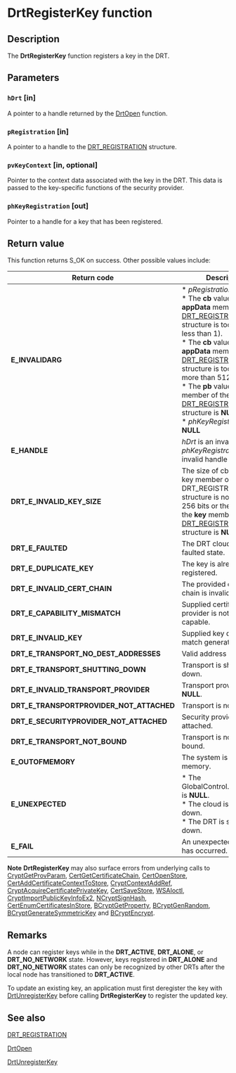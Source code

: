 # DrtRegisterKey function

## Description

The **DrtRegisterKey** function registers a key in the DRT.

## Parameters

### `hDrt` [in]

A pointer to a handle returned by the [DrtOpen](https://learn.microsoft.com/windows/desktop/api/drt/nf-drt-drtopen) function.

### `pRegistration` [in]

A pointer to a handle to the [DRT_REGISTRATION](https://learn.microsoft.com/windows/desktop/api/drt/ns-drt-drt_registration) structure.

### `pvKeyContext` [in, optional]

Pointer to the context data associated with the key in the DRT. This data is passed to the key-specific functions of the security provider.

### `phKeyRegistration` [out]

Pointer to a handle for a key that has been registered.

## Return value

This function returns S_OK on success. Other possible values include:

| Return code | Description |
| --- | --- |
| **E_INVALIDARG** | * *pRegistration* is **NULL**<br>* The **cb** value of the **appData** member of the [DRT_REGISTRATION](https://learn.microsoft.com/windows/desktop/api/drt/ns-drt-drt_registration) structure is too large (ie. less than 1).<br>* The **cb** value of the **appData** member of the [DRT_REGISTRATION](https://learn.microsoft.com/windows/desktop/api/drt/ns-drt-drt_registration) structure is too large (ie. more than 5120).<br>* The **pb** value of the **key** member of the [DRT_REGISTRATION](https://learn.microsoft.com/windows/desktop/api/drt/ns-drt-drt_registration) structure is **NULL**.<br>* *phKeyRegistration* is **NULL** |
| **E_HANDLE** | *hDrt* is an invalid handle or *phKeyRegistration* is an invalid handle |
| **DRT_E_INVALID_KEY_SIZE** | The size of cb value of the key member of the DRT_REGISTRATION structure is not equal to 256 bits or the **pb** value of the **key** member of the [DRT_REGISTRATION](https://learn.microsoft.com/windows/desktop/api/drt/ns-drt-drt_registration) structure is **NULL**.. |
| **DRT_E_FAULTED** | The DRT cloud is in the faulted state. |
| **DRT_E_DUPLICATE_KEY** | The key is already registered. |
| **DRT_E_INVALID_CERT_CHAIN** | The provided certification chain is invalid. |
| **DRT_E_CAPABILITY_MISMATCH** | Supplied certificate provider is not AES capable. |
| **DRT_E_INVALID_KEY** | Supplied key does not match generated key. |
| **DRT_E_TRANSPORT_NO_DEST_ADDRESSES** | Valid address not found. |
| **DRT_E_TRANSPORT_SHUTTING_DOWN** | Transport is shutting down. |
| **DRT_E_INVALID_TRANSPORT_PROVIDER** | Transport provider is **NULL**. |
| **DRT_E_TRANSPORTPROVIDER_NOT_ATTACHED** | Transport is not attached. |
| **DRT_E_SECURITYPROVIDER_NOT_ATTACHED** | Security provider is not attached. |
| **DRT_E_TRANSPORT_NOT_BOUND** | Transport is not currently bound. |
| **E_OUTOFMEMORY** | The system is out of memory. |
| **E_UNEXPECTED** | * The GlobalControl.HandleTable is **NULL**.<br>* The cloud is shutting down.<br>* The DRT is shutting down. |
| **E_FAIL** | An unexpected fatal error has occurred. |

**Note** **DrtRegisterKey** may also surface errors from underlying calls to [CryptGetProvParam](https://learn.microsoft.com/windows/desktop/api/wincrypt/nf-wincrypt-cryptgetprovparam), [CertGetCertificateChain](https://learn.microsoft.com/windows/desktop/api/wincrypt/nf-wincrypt-certgetcertificatechain), [CertOpenStore](https://learn.microsoft.com/windows/desktop/api/wincrypt/nf-wincrypt-certopenstore), [CertAddCertificateContextToStore](https://learn.microsoft.com/windows/desktop/api/wincrypt/nf-wincrypt-certaddcertificatecontexttostore), [CryptContextAddRef](https://learn.microsoft.com/windows/desktop/api/wincrypt/nf-wincrypt-cryptcontextaddref), [CryptAcquireCertificatePrivateKey](https://learn.microsoft.com/windows/desktop/api/wincrypt/nf-wincrypt-cryptacquirecertificateprivatekey), [CertSaveStore](https://learn.microsoft.com/windows/desktop/api/wincrypt/nf-wincrypt-certsavestore), [WSAIoctl](https://learn.microsoft.com/windows/desktop/api/winsock2/nf-winsock2-wsaioctl), [CryptImportPublicKeyInfoEx2](https://learn.microsoft.com/windows/desktop/api/wincrypt/nf-wincrypt-cryptimportpublickeyinfoex2), [NCryptSignHash](https://learn.microsoft.com/windows/desktop/api/ncrypt/nf-ncrypt-ncryptsignhash), [CertEnumCertificatesInStore](https://learn.microsoft.com/windows/desktop/api/wincrypt/nf-wincrypt-certenumcertificatesinstore), [BCryptGetProperty](https://learn.microsoft.com/windows/desktop/api/bcrypt/nf-bcrypt-bcryptgetproperty), [BCryptGenRandom](https://learn.microsoft.com/windows/desktop/api/bcrypt/nf-bcrypt-bcryptgenrandom), [BCryptGenerateSymmetricKey](https://learn.microsoft.com/windows/desktop/api/bcrypt/nf-bcrypt-bcryptgeneratesymmetrickey) and [BCryptEncrypt](https://learn.microsoft.com/windows/desktop/api/bcrypt/nf-bcrypt-bcryptencrypt).

## Remarks

 A node can register keys while in the **DRT_ACTIVE**, **DRT_ALONE**, or **DRT_NO_NETWORK** state. However, keys registered in **DRT_ALONE** and **DRT_NO_NETWORK** states can only be recognized by other DRTs after the local node has transitioned to **DRT_ACTIVE**.

 To update an existing key, an application must first deregister the key with [DrtUnregisterKey](https://learn.microsoft.com/windows/desktop/api/drt/nf-drt-drtunregisterkey) before calling **DrtRegisterKey** to register the updated key.

## See also

[DRT_REGISTRATION](https://learn.microsoft.com/windows/desktop/api/drt/ns-drt-drt_registration)

[DrtOpen](https://learn.microsoft.com/windows/desktop/api/drt/nf-drt-drtopen)

[DrtUnregisterKey](https://learn.microsoft.com/windows/desktop/api/drt/nf-drt-drtunregisterkey)